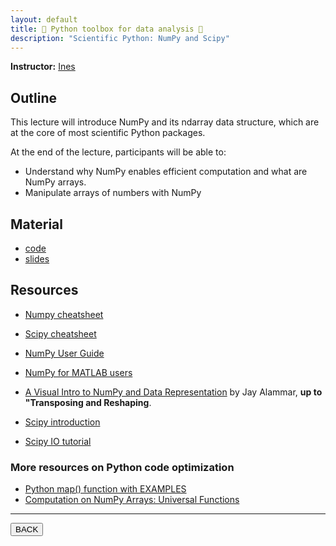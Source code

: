 ```yaml
---
layout: default
title: 🐍 Python toolbox for data analysis 🐍
description: "Scientific Python: NumPy and Scipy"
---
```


**Instructor:** [Ines](https://ca.linkedin.com/in/in%C3%A9s-gp)

## Outline

This lecture will introduce NumPy and its ndarray data structure,
which are at the core of most scientific Python packages.

At the end of the lecture, participants will be able to:

-   Understand why NumPy enables efficient computation and what are NumPy arrays.
-   Manipulate arrays of numbers with NumPy

## Material

-   [code](https://github.com/neurodatascience/QLS-course-materials/tree/main/Lectures/2024/05_numpy_scipy)
-   [slides](https://github.com/neurodatascience/QLS-course-materials/tree/main/Lectures/2024/05_numpy_scipy/lecture)

## Resources

-   [Numpy cheatsheet](https://assets.datacamp.com/blog_assets/Numpy_Python_Cheat_Sheet.pdf)

-   [Scipy cheatsheet](https://s3.amazonaws.com/assets.datacamp.com/blog_assets/Python_SciPy_Cheat_Sheet_Linear_Algebra.pdf)

-   [NumPy User Guide](https://numpy.org/doc/stable/user/basics.html)

-   [NumPy for MATLAB users](https://numpy.org/doc/stable/user/numpy-for-matlab-users.html)

-   [A Visual Intro to NumPy and Data Representation](http://jalammar.github.io/visual-numpy)
    by Jay Alammar, **up to "Transposing and Reshaping**.

-   [Scipy introduction](https://docs.scipy.org/doc/scipy/tutorial/index.html)

-   [Scipy IO tutorial](https://docs.scipy.org/doc/scipy/tutorial/io.html)

### More resources on Python code optimization

-   [Python map() function with EXAMPLES](https://www.guru99.com/python-map-function.html)
-   [Computation on NumPy Arrays: Universal Functions](https://jakevdp.github.io/PythonDataScienceHandbook/02.03-computation-on-arrays-ufuncs.html)

<!-- ## Pre-recorded lecture video -->

<!--
<div style="display: flex; justify-content: center; margin: 10px">

  <iframe
    width="560"
    height="315"
    src="TODO"
    title="YouTube video player"
    frameborder="0"
    allow="accelerometer; autoplay; clipboard-write; encrypted-media; gyroscope; picture-in-picture; web-share" referrerpolicy="strict-origin-when-cross-origin"
    allowfullscreen>
  </iframe>

</div>
-->

---

<a href="{{ site.url }}/lectures-materials/latest.html"><button>BACK</button></a>
